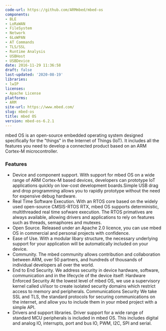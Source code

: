 ```yaml
---
code-url: https://github.com/ARMmbed/mbed-os
components:
- BLE
- LoRaWAN
- FileSystem
- Network
- 6LoWPAN
- AT Commands
- TLS/SSL
- Runtime Analysis
- USBHost
- USBDevice
date: 2016-11-29 11:36:58
draft: false
last-updated: '2020-08-19'
libraries:
- lwIP
licenses:
- Apache License
platforms:
- ARM
site-url: https://www.mbed.com/
slug: mbed-os
title: mbed OS
version: mbed-os-6.2.1
---
```

mbed OS is an open-source embedded operating system designed specifically for the "things" in the Internet of Things (IoT). It includes all the features you need to develop a connected product based on an ARM Cortex-M microcontroller.

<!--more-->

### Features
- Device and component support. With support for mbed OS on a wide range of ARM Cortex-M based devices, developers can prototype IoT applications quickly on low-cost development boards.Simple USB drag and drop programming allows you to rapidly prototype without the need for expensive debug hardware.
- Real Time Software Execution. With an RTOS core based on the widely used open-source CMSIS-RTOS RTX, mbed OS supports deterministic, multithreaded real time sofware execution. The RTOS primatives are always available, allowing drivers and applications to rely on features such as threads, semaphores and mutexes.
- Open Source. Released under an Apache 2.0 licence, you can use mbed OS in commercial and personal projects with confidence.
- Ease of Use. With a modular libary structure, the necessary underlying support for your application will be automatically included on your device.
- Community. The mbed community allows contribution and collaboration between ARM, over 50 partners, and hundreds of thousands of individual developers all over the world.
- End to End Security. We address security in device hardware, software, communication and in the lifecycle of the device itself: Hardware Enforced Security At the lowest level of mbed OS, we use a supervisory kernel called uVisor to create isolated security domains which restrict access to memory and peripherals. Communications Security We take SSL and TLS, the standard protocols for securing communications on the internet, and allow you to include them in your mbed project with a simple API.
- Drivers and support libraries. Driver support for a wide range of standard MCU peripherals is included in mbed OS. This includes digital and analog IO, interrupts, port and bus IO, PWM, I2C, SPI and serial.


